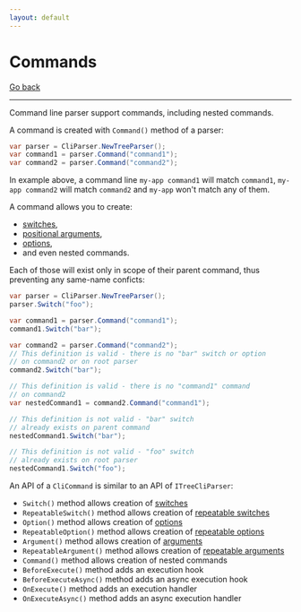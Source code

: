 ```yaml
---
layout: default
---
```

# Commands

[Go back](../parser#home)

---

Command line parser support commands, including nested commands.

A command is created with `Command()` method of a parser:

```csharp
var parser = CliParser.NewTreeParser();
var command1 = parser.Command("command1");
var command2 = parser.Command("command2");
```

In example above, a command line `my-app command1` will match `command1`,
`my-app command2` will match `command2` and `my-app` won't match any of them.

A command allows you to create:

* [switches](switches),
* [positional arguments](arguments),
* [options](options),
* and even nested commands.

Each of those will exist only in scope of their parent command, thus preventing any same-name conficts:

```csharp
var parser = CliParser.NewTreeParser();
parser.Switch("foo");

var command1 = parser.Command("command1");
command1.Switch("bar");

var command2 = parser.Command("command2");
// This definition is valid - there is no "bar" switch or option
// on command2 or on root parser
command2.Switch("bar");

// This definition is valid - there is no "command1" command
// on command2
var nestedCommand1 = command2.Command("command1");

// This definition is not valid - "bar" switch
// already exists on parent command
nestedCommand1.Switch("bar");

// This definition is not valid - "foo" switch
// already exists on root parser
nestedCommand1.Switch("foo");
```

An API of a `CliCommand` is similar to an API of `ITreeCliParser`:

* `Switch()` method allows creation of [switches](switches)
* `RepeatableSwitch()` method allows creation of [repeatable switches](switches#repeat)
* `Option()` method allows creation of [options](options)
* `RepeatableOption()` method allows creation of [repeatable options](options#repeat)
* `Argument()` method allows creation of [arguments](arguments)
* `RepeatableArgument()` method allows creation of [repeatable arguments](arguments#repeat)
* `Command()` method allows creation of nested commands
* `BeforeExecute()` method adds an execution hook
* `BeforeExecuteAsync()` method adds an async execution hook
* `OnExecute()` method adds an execution handler
* `OnExecuteAsync()` method adds an async execution handler
